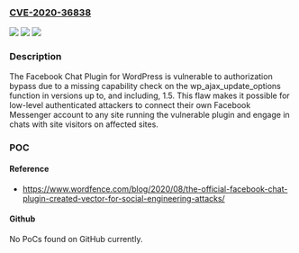 ### [CVE-2020-36838](https://cve.mitre.org/cgi-bin/cvename.cgi?name=CVE-2020-36838)
![](https://img.shields.io/static/v1?label=Product&message=Facebook%20Chat%20Plugin%20%E2%80%93%20Live%20Chat%20Plugin%20for%20WordPress&color=blue)
![](https://img.shields.io/static/v1?label=Version&message=*%3C%201.6%20&color=brighgreen)
![](https://img.shields.io/static/v1?label=Vulnerability&message=CWE-284%20Improper%20Access%20Control&color=brighgreen)

### Description

The Facebook Chat Plugin for WordPress is vulnerable to authorization bypass due to a missing capability check on the wp_ajax_update_options function in versions up to, and including, 1.5. This flaw makes it possible for low-level authenticated attackers to connect their own Facebook Messenger account to any site running the vulnerable plugin and engage in chats with site visitors on affected sites.

### POC

#### Reference
- https://www.wordfence.com/blog/2020/08/the-official-facebook-chat-plugin-created-vector-for-social-engineering-attacks/

#### Github
No PoCs found on GitHub currently.

